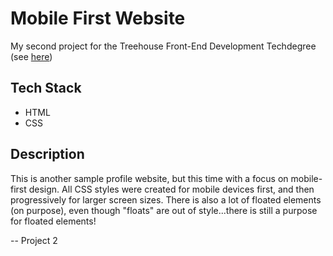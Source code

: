 # Mobile First Website

My second project for the Treehouse Front-End Development Techdegree (see [here](https://join.teamtreehouse.com/front-end-web-development-techdegree/))



## Tech Stack

- HTML
- CSS



## Description

This is another sample profile website, but this time with a focus on mobile-first design. All CSS styles were created for mobile devices first, and then progressively for larger screen sizes. There is also a lot of floated elements (on purpose), even though "floats" are out of style...there is still a purpose for floated elements!

-- Project 2
